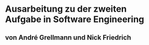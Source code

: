 # Ausarbeitung zu der zweiten Aufgabe in Software Engineering
## von André Grellmann und Nick Friedrich
